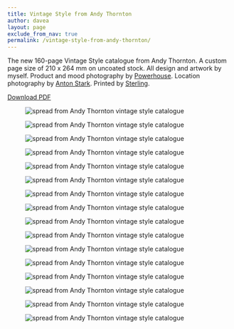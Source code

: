 ```yaml
---
title: Vintage Style from Andy Thornton
author: davea
layout: page
exclude_from_nav: true
permalink: /vintage-style-from-andy-thornton/
---
```


The new 160-page Vintage Style catalogue from Andy Thornton. A custom page size of 210 x 264 mm on uncoated stock. All design and artwork by myself. Product and mood photography by [Powerhouse][1]. Location photography by [Anton Stark][2]. Printed by [Sterling][3].

[Download PDF][4]

<figure><img src="../images/cover-vintage-style.jpg" alt="spread from Andy Thornton vintage style catalogue" /></figure>
<figure><img src="../images/vintage-style-004-005.jpg" alt="spread from Andy Thornton vintage style catalogue" /></figure>
<figure><img src="../images/vintage-style-006-007.jpg" alt="spread from Andy Thornton vintage style catalogue" /></figure>
<figure><img src="../images/vintage-style-008-009.jpg" alt="spread from Andy Thornton vintage style catalogue" /></figure>
<figure><img src="../images/vintage-style-014-015.jpg" alt="spread from Andy Thornton vintage style catalogue" /></figure>
<figure><img src="../images/vintage-style-018-019.jpg" alt="spread from Andy Thornton vintage style catalogue" /></figure>
<figure><img src="../images/vintage-style-024-025.jpg" alt="spread from Andy Thornton vintage style catalogue" /></figure>
<figure><img src="../images/vintage-style-060-061.jpg" alt="spread from Andy Thornton vintage style catalogue" /></figure>
<figure><img src="../images/vintage-style-064-065.jpg" alt="spread from Andy Thornton vintage style catalogue" /></figure>
<figure><img src="../images/vintage-style-066-067.jpg" alt="spread from Andy Thornton vintage style catalogue" /></figure>
<figure><img src="../images/vintage-style-086-087.jpg" alt="spread from Andy Thornton vintage style catalogue" /></figure>
<figure><img src="../images/vintage-style-090-091.jpg" alt="spread from Andy Thornton vintage style catalogue" /></figure>
<figure><img src="../images/vintage-style-096-097.jpg" alt="spread from Andy Thornton vintage style catalogue" /></figure>
<figure><img src="../images/vintage-style-104-105.jpg" alt="spread from Andy Thornton vintage style catalogue" /></figure>
<figure><img src="../images/vintage-style-124-125.jpg" alt="spread from Andy Thornton vintage style catalogue" /></figure>
<figure><img src="../images/vintage-style-128-129.jpg" alt="spread from Andy Thornton vintage style catalogue" /></figure>

[1]: http://powerhousephoto.co.uk/
[2]: http://www.antonstark.co.uk/
[3]: http://www.sterlingsolutions.co.uk/
[4]: ../downloads/Vintage-Style.pdf
